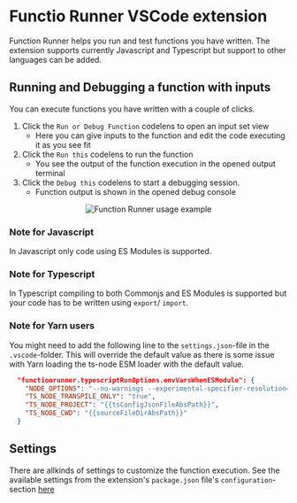 # Functio Runner VSCode extension

Function Runner helps you run and test functions you have written. The extension supports currently Javascript and Typescript but support to other languages can be added.

## Running and Debugging a function with inputs

You can execute functions you have written with a couple of clicks.

1. Click the `Run or Debug Function` codelens to open an input set view
    - Here you can give inputs to the function and edit the code executing it as you see fit
1. Click the `Run this` codelens to run the function
    - You see the output of the function execution in the opened output terminal
1. Click the `Debug this` codelens to start a debugging session.
    - Function output is shown in the opened debug console

<p align="center">
  <picture>
      <source srcset="https://github.com/jsalli/function-runner-vscode-extension/raw/HEAD/packages/vscode-extension/images/docs/function-runner-usage-example.webp" type="image/webp">
      <source srcset="https://github.com/jsalli/function-runner-vscode-extension/raw/HEAD/packages/vscode-extension/images/docs/function-runner-usage-example.gif">
      <img src="./packages/vscode-extension/images/docs/function-runner-usage-example.gif" alt="Function Runner usage example">
  </picture>
</p>

### Note for Javascript

In Javascript only code using ES Modules is supported.


### Note for Typescript

In Typescript compiling to both Commonjs and ES Modules is supported but your code has to be written using `export`/ `import`.

### Note for Yarn users

You might need to add the following line to the `settings.json`-file in the `.vscode`-folder. This will override the default value as there is some issue with Yarn loading the ts-node ESM loader with the default value.

```json
  "functionrunner.typescriptRunOptions.envVarsWhenESModule": {
    "NODE_OPTIONS": "--no-warnings --experimental-specifier-resolution=node --loader {{tsNodeInstallationPath}}/esm/transpile-only.mjs --input-type module",
    "TS_NODE_TRANSPILE_ONLY": "true",
    "TS_NODE_PROJECT": "{{tsConfigJsonFileAbsPath}}",
    "TS_NODE_CWD": "{{sourceFileDirAbsPath}}"
  }
```

## Settings
There are allkinds of settings to customize the function execution. See the available settings from the extension's `package.json` file's `configuration`-section [here](https://github.com/jsalli/function-runner-vscode-extension/blob/main/packages/vscode-extension/package.json)